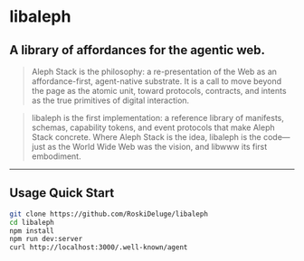 # libaleph
## A library of affordances for the agentic web.  

> Aleph Stack is the philosophy: a re-presentation of the Web as an affordance-first, agent-native substrate. It is a call to move beyond the page as the atomic unit, toward protocols, contracts, and intents as the true primitives of digital interaction.

> libaleph is the first implementation: a reference library of manifests, schemas, capability tokens, and event protocols that make Aleph Stack concrete. Where Aleph Stack is the idea, libaleph is the code—just as the World Wide Web was the vision, and libwww its first embodiment.
---

## Usage Quick Start

```bash
git clone https://github.com/RoskiDeluge/libaleph
cd libaleph
npm install
npm run dev:server
curl http://localhost:3000/.well-known/agent
```


